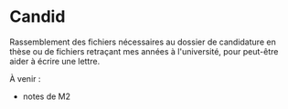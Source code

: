 # Candid

Rassemblement des fichiers nécessaires au dossier de candidature en thèse ou de
fichiers retraçant mes années à l'université, pour peut-être aider à écrire une
lettre.

À venir :
* notes de M2 
